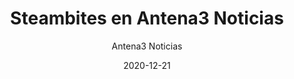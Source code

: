 ---
layout: media
author: Antena3 Noticias
title: Steambites en Antena3 Noticias
description: Reportaje de Antena3 noticias sobre Steambites
date: 2020-12-21
link: a3noticias-steambites.mp4
categories: press
tags: [teacher]
---